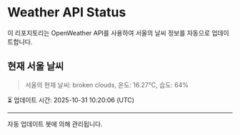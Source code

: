 
# Weather API Status

이 리포지토리는 OpenWeather API를 사용하여 서울의 날씨 정보를 자동으로 업데이트합니다.

## 현재 서울 날씨
> 서울의 현재 날씨: broken clouds, 온도: 16.27°C, 습도: 64%

⏳ 업데이트 시간: 2025-10-31 10:20:06 (UTC)

---
자동 업데이트 봇에 의해 관리됩니다.
